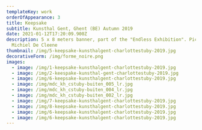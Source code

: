```yaml
---
templateKey: work
orderOfAppearance: 3
title: Keepsake
subtitle: Kunsthal Gent, Ghent (BE) Autumn 2019
date: 2021-01-12T17:20:09.900Z
description: 5 x 8 meters banner, part of the "Endless Exhibition". Pictures by
  Michiel De Cleene
thumbnail: /img/5-keepsake-kunsthalgent-charlottestuby-2019.jpg
decorativeForm: /img/forme_noire.png
images:
  - image: /img/1-keepsake-kunsthalgent-charlottestuby-2019.jpg
  - image: /img/2-keespake-kunsthal-gent-charlottestuby-2019.jpg
  - image: /img/6-keepsake-kunsthalgent-charlottestuby-2019.jpg
  - image: /img/mdc_kh_cstuby-buiten_005_lr.jpg
  - image: /img/mdc_kh_cstuby-buiten_004_lr.jpg
  - image: /img/mdc_kh_cstuby-buiten_002_lr.jpg
  - image: /img/7-keepsake-kunsthalgent-charlottestuby-2019.jpg
  - image: /img/8-keepsake-kunsthalgent-charlottestuby-2019.jpg
  - image: /img/6-keepsake-kunsthalgent-charlottestuby-2019.jpg
  - image: /img/6-keepsake-kunsthalgent-charlottestuby-2019.jpg
---
```

